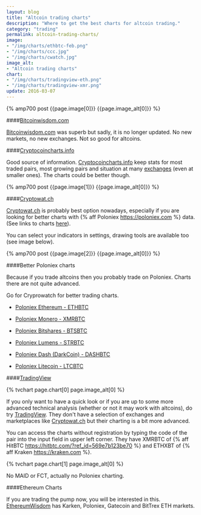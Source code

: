 ```yaml
---
layout: blog
title: "Altcoin trading charts"
description: "Where to get the best charts for altcoin trading."
category: "trading"
permalink: altcoin-trading-charts/
image:
- "/img/charts/ethbtc-feb.png"
- "/img/charts/ccc.jpg"
- "/img/charts/cwatch.jpg"
image_alt:
- "Altcoin trading charts"
chart:
- "/img/charts/tradingview-eth.png"
- "/img/charts/tradingview-xmr.png"
update: 2016-03-07
---
```


{% amp700 post {{page.image[0]}} {{page.image_alt[0]}} %}

####[Bitcoinwisdom.com](http://bitcoinwisdom.com)

[Bitcoinwisdom.com](http://bitcoinwisdom.com) was superb but sadly, it is no longer updated. No new markets, no new exchanges. Not so good for altcoins.

####[Cryptocoincharts.info](http://www.cryptocoincharts.info)

Good source of information. [Cryptocoincharts.info](http://www.cryptocoincharts.info) keep stats for most traded pairs, most growing pairs and situation at many [exchanges](http://www.cryptocoincharts.info/markets/info) (even at smaller ones). The charts could be better though.

{% amp700 post {{page.image[1]}} {{page.image_alt[0]}} %}

####[Cryptowat.ch](http://cryptowat.ch)

[Cryptowat.ch](http://cryptowat.ch) is probably best option nowadays, especially if you are looking for better charts with {% aff Poloniex https://poloniex.com %} data. (See links to charts [here](#better-poloniex-charts)).

You can select your indicators in settings, drawing tools are available too (see image below).

{% amp700 post {{page.image[2]}} {{page.image_alt[0]}} %}

####Better Poloniex charts

Because if you trade altcoins then you probably trade on Poloniex. Charts there are not quite advanced.

Go for Cryprowatch for better trading charts.

* [Poloniex Ethereum - ETHBTC](https://cryptowat.ch/poloniex/ethbtc)

* [Poloniex Monero - XMRBTC](https://cryptowat.ch/poloniex/xmrbtc)

* [Poloniex Bitshares - BTSBTC](https://cryptowat.ch/poloniex/btsbtc)

* [Poloniex Lumens - STRBTC](https://cryptowat.ch/poloniex/strbtc)

* [Poloniex Dash (DarkCoin) - DASHBTC](https://cryptowat.ch/poloniex/dashbtc)

* [Poloniex Litecoin - LTCBTC](https://cryptowat.ch/poloniex/ltcbtc)


####[TradingView](https://www.tradingview.com/chart/)

{% tvchart page.chart[0] page.image_alt[0] %}

If you only want to have a quick look or if you are up to some more advanced technical analysis (whether or not it may work with altcoins), do try [TradingView](https://www.tradingview.com/chart/). They don't have a selection of exchanges and marketplaces like [Cryptowat.ch](http://cryptowat.ch) but their charting is a bit more advanced.

You can access the charts without registration by typing the code of the pair into the input field in upper left corner. They have XMRBTC of {% aff HitBTC https://hitbtc.com/?ref_id=569e7b123be70 %} and ETHXBT of {% aff Kraken https://kraken.com %}.

{% tvchart page.chart[1] page.image_alt[0] %}

No MAID or FCT, actually no Poloniex charting.

####Ethereum Charts

If you are trading the pump now, you will be interested in this. [EthereumWisdom](http://ethereumwisdom.com/) has Karken, Poloniex, Gatecoin and BitTrex ETH markets.

